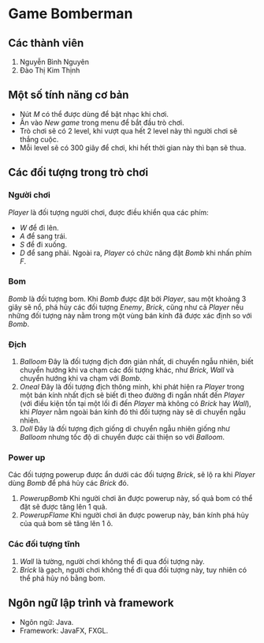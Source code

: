 # Game Bomberman
## Các thành viên
1. Nguyễn Bình Nguyên
2. Đào Thị Kim Thịnh
## Một số tính năng cơ bản
- Nút *M* có thể được dùng để bật nhạc khi chơi.
- Ấn vào *New game* trong menu để bắt đầu trò chơi.
- Trò chơi sẽ có 2 level, khi vượt qua hết 2 level này thì người chơi sẽ thắng cuộc.
- Mỗi level sẽ có 300 giây để chơi, khi hết thời gian này thì bạn sẽ thua.
## Các đối tượng trong trò chơi
### Người chơi
*Player* là đối tượng người chơi, được điều khiển qua các phím:
- *W* để đi lên.
- *A* để sang trái.
- *S* để đi xuống.
- *D* để sang phải.
Ngoài ra, *Player* có chức năng đặt *Bomb* khi nhấn phím *F*.
### Bom
*Bomb* là đối tượng bom. Khi *Bomb* được đặt bởi *Player*, sau một khoảng 3 giây sẽ nổ, phá hủy các đối tượng *Enemy*, *Brick*, cũng như cả *Player* nếu những đối tượng này nằm trong một vùng bán kính đã được xác định so với *Bomb*.
### Địch
1. *Balloom* Đây là đối tượng địch đơn giản nhất, di chuyển ngẫu nhiên, biết chuyển hướng khi va chạm các đối tượng khác, như *Brick*, *Wall* và chuyển hướng khi va chạm với *Bomb*.
2. *Oneal* Đây là đối tượng địch thông minh, khi phát hiện ra *Player* trong một bán kính nhất địch sẽ biết đi theo đường đi ngắn nhất đến *Player* (với điều kiện tồn tại một lối đi đến *Player* mà không có *Brick* hay *Wall*), khi *Player* nằm ngoài bán kính đó thì đối tượng này sẽ di chuyển ngẫu nhiên.
3. *Doll* Đây là đối tượng địch giống di chuyển ngẫu nhiên giống như *Balloom* nhưng tốc độ di chuyển được cải thiện so với *Balloom*.
### Power up
Các đối tượng powerup được ẩn dưới các đối tượng *Brick*, sẽ lộ ra khi *Player* dùng *Bomb* để phá hủy các *Brick* đó.
1. *PowerupBomb* Khi người chơi ăn được powerup này, số quả bom có thể đặt sẽ được tăng lên 1 quả.
2. *PowerupFlame* Khi người chơi ăn được powerup này, bán kính phá hủy của quả bom sẽ tăng lên 1 ô.
### Các đối tượng tĩnh
1. *Wall* là tường, người chơi không thể đi qua đối tượng này.
2. *Brick* là gạch, người chơi không thể đi qua đối tượng này, tuy nhiên có thể phá hủy nó bằng bom.
## Ngôn ngữ lập trình và framework
- Ngôn ngữ: Java.
- Framework: JavaFX, FXGL.

